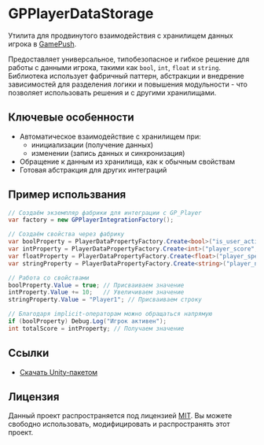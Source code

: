 # GPPlayerDataStorage

Утилита для продвинутого взаимодействия с хранилищем данных игрока в [GamePush](https://gamepush.com/).

Предоставляет универсальное, типобезопасное и гибкое решение для работы с данными игрока, такими как `bool`, `int`, `float` и `string`. 
Библиотека использует фабричный паттерн, абстракции и внедрение зависимостей для разделения логики и повышения модульности - что позволяет использовать решения и с другими хранилищами.

## Ключевые особенности
 - Автоматическое взаимодействие с хранилищем при:
    - инициализации (получение данных)
    - изменении (запись данных и синхронизация)
 - Обращение к данным из хранилища, как к обычным свойствам
 - Готовая абстракция для других интеграций

## Пример использвания

```c#
// Создаём экземпляр фабрики для интеграции с GP_Player
var factory = new GPPlayerIntegrationFactory();

// Создаём свойства через фабрику
var boolProperty = PlayerDataPropertyFactory.Create<bool>("is_user_active", factory);
var intProperty = PlayerDataPropertyFactory.Create<int>("player_score", factory);
var floatProperty = PlayerDataPropertyFactory.Create<float>("player_speed", factory);
var stringProperty = PlayerDataPropertyFactory.Create<string>("player_name", factory);

// Работа со свойствами
boolProperty.Value = true; // Присваиваем значение
intProperty.Value += 10;   // Увеличиваем значение
stringProperty.Value = "Player1"; // Присваиваем строку

// Благодаря implicit-операторам можно обращаться напрямую
if (boolProperty) Debug.Log("Игрок активен");
int totalScore = intProperty; // Получаем значение
```

## Ссылки

 - [Скачать Unity-пакетом](../GPPlayerDataStorage/Release/gpplayerdatastorage.unitypackage)

## Лицензия

Данный проект распространяется под лицензией [MIT](../LICENSE). Вы можете свободно использовать, модифицировать и распространять этот проект.